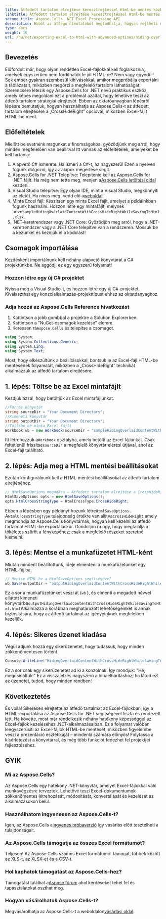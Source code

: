```yaml
---
title: Átfedett tartalom elrejtése keresztrejtéssel Html-be mentés közben
linktitle: Átfedett tartalom elrejtése keresztrejtéssel Html-be mentés közben
second_title: Aspose.Cells .NET Excel Processing API
description: Ebből az átfogó útmutatóból megtudhatja, hogyan rejtheti el az átfedett tartalmat az Excelben, amikor HTML-be menti az Aspose.Cells for .NET használatával.
type: docs
weight: 16
url: /hu/net/exporting-excel-to-html-with-advanced-options/hiding-overlaid-content-with-cross-hide-right/
---
```

## Bevezetés
Előfordult már, hogy olyan rendetlen Excel-fájlokkal kell foglalkoznia, amelyek egyszerűen nem fordíthatók le jól HTML-re? Nem vagy egyedül! Sok ember gyakran szembesül kihívásokkal, amikor megpróbálja exportálni a táblázatait, miközben megőrzi a megfelelő tartalom láthatóságát. Szerencsére létezik egy Aspose.Cells for .NET nevű praktikus eszköz, amely képes megoldani ezt a problémát azáltal, hogy lehetővé teszi az átfedő tartalom stratégiai elrejtését. Ebben az oktatóanyagban lépésről lépésre bemutatjuk, hogyan használhatja az Aspose.Cells-t az átfedett tartalom elrejtésére a „CrossHideRight” opcióval, miközben Excel-fájlt HTML-be ment. 
## Előfeltételek
Mielőtt belevetnénk magunkat a finomságokba, győződjünk meg arról, hogy minden megfelelően van beállítva! Itt vannak az előfeltételek, amelyeket be kell tartania:
1. Alapvető C# ismerete: Ha ismeri a C#-t, az nagyszerű! Ezen a nyelven fogunk dolgozni, így az alapok megértése segít.
2.  Aspose.Cells for .NET Telepítve: Telepítenie kell az Aspose.Cells for .NET fájlt. Ha még nem tette meg, menjen a[Aspose.Cells letöltési oldal](https://releases.aspose.com/cells/net/) kezdeni.
3. Visual Studio telepítve: Egy olyan IDE, mint a Visual Studio, megkönnyíti az életét. Ha nincs meg, vedd elő a[weboldal](https://visualstudio.microsoft.com/).
4.  Minta Excel fájl: Készítsen egy minta Excel fájlt, amelyet a példáinkban fogunk használni. Hozzon létre egy mintafájlt, melynek neve`sampleHidingOverlaidContentWithCrossHideRightWhileSavingToHtml.xlsx`.
5. .NET-keretrendszer vagy .NET Core: Győződjön meg arról, hogy a .NET-keretrendszer vagy a .NET Core telepítve van a rendszeren.
Mossuk be a kezünket és kezdjük el a kódolást! 
## Csomagok importálása
Kezdésként importálnunk kell néhány alapvető könyvtárat a C# projektünkbe. Ne aggódj; ez egy egyszerű folyamat!
### Hozzon létre egy új C# projektet
Nyissa meg a Visual Studio-t, és hozzon létre egy új C#-projektet. Kiválaszthat egy konzolalkalmazás-projekttípust ehhez az oktatóanyaghoz.
### Adja hozzá az Aspose.Cells Reference hivatkozást
1. Kattintson a jobb gombbal a projektre a Solution Explorerben.
2. Kattintson a "NuGet-csomagok kezelése" elemre.
3.  Keressen rá`Aspose.Cells` és telepítse a csomagot.
```csharp
using System;
using System.Collections.Generic;
using System.Linq;
using System.Text;
```

Most, hogy elkészültünk a beállításokkal, bontsuk le az Excel-fájl HTML-be mentésének folyamatát, miközben a „CrossHideRight” technikát alkalmazzuk az átfedő tartalom elrejtésére.
## 1. lépés: Töltse be az Excel mintafájlt
Kezdjük azzal, hogy betöltjük az Excel mintafájlunkat.
```csharp
//Forrás könyvtár
string sourceDir = "Your Document Directory";
//Kimeneti könyvtár
string outputDir = "Your Document Directory";
//Töltsön be minta Excel fájlt
Workbook wb = new Workbook(sourceDir + "sampleHidingOverlaidContentWithCrossHideRightWhileSavingToHtml.xlsx");
```
 Itt létrehozzuk a`Workbook` osztályba, amely betölti az Excel fájlunkat. Csak feltétlenül frissítse`sourceDir` a megfelelő könyvtár elérési útjával, ahol az Excel-fájl található. 
## 2. lépés: Adja meg a HTML mentési beállításokat
Ezután konfigurálnunk kell a HTML-mentési beállításokat az átfedő tartalom elrejtéséhez.
```csharp
// HtmlSaveOptions megadása – Átfedett tartalom elrejtése a CrossHideRight segítségével HTML-be mentés közben
HtmlSaveOptions opts = new HtmlSaveOptions();
opts.HtmlCrossStringType = HtmlCrossType.CrossHideRight;
```
 Ebben a lépésben egy példányt hozunk létre`HtmlSaveOptions` . A`HtmlCrossStringType` tulajdonság értékre van állítva`CrossHideRight` amely megmondja az Aspose.Cells könyvtárnak, hogyan kell kezelni az átfedő tartalmat HTML-be exportáláskor. Gondoljon rá úgy, hogy megtalálja a tökéletes szűrőt a fényképéhez; csak a megfelelő részeket szeretné kiemelni.
## 3. lépés: Mentse el a munkafüzetet HTML-ként
Miután mindent beállítottunk, ideje elmenteni a munkafüzetünket egy HTML-fájlba.
```csharp
// Mentse HTML-be a HtmlSaveOptions segítségével
wb.Save(outputDir + "outputHidingOverlaidContentWithCrossHideRightWhileSavingToHtml.html", opts);
```
Ez a sor a munkafüzetünket veszi át (`wb` ), és elmenti a megadott névvel ellátott kimeneti könyvtárba`outputHidingOverlaidContentWithCrossHideRightWhileSavingToHtml.html`Alkalmazza a korábban meghatározott lehetőségeinket is annak biztosítására, hogy az átfedő tartalmat az igényeinknek megfelelően kezeljük.
## 4. lépés: Sikeres üzenet kiadása
Végül adjunk hozzá egy sikerüzenetet, hogy tudassuk, hogy minden zökkenőmentesen történt.
```csharp
Console.WriteLine("HidingOverlaidContentWithCrossHideRightWhileSavingToHtml executed successfully.");
```
Ez a sor csak egy sikerüzenetet ad ki a konzolnak. Így mondjuk: "Hé, megcsináltuk!" Ez a visszajelzés nagyszerű a hibaelhárításhoz; ha látod ezt az üzenetet, tudod, hogy minden rendben!

## Következtetés
És voilà! Sikeresen elrejtette az átfedő tartalmat az Excel-fájlokban, így a HTML-exportálása az Aspose.Cells for .NET segítségével tiszta és rendezett lett. Ha követte, most már rendelkezik néhány hatékony képességgel az Excel-fájlok kezeléséhez .NET-alkalmazásaiban. 
Ez a folyamat valóban leegyszerűsíti az Excel-fájlok HTML-be mentését, miközben figyelembe veszi a prezentáció esztétikáját – mindenki számára előnyös! Folytassa a kísérletezést a könyvtárral, és még több funkciót fedezhet fel projektjei fejlesztéséhez.
## GYIK
### Mi az Aspose.Cells?
Az Aspose.Cells egy hatékony .NET-könyvtár, amelyet Excel-fájlokkal való munkavégzésre terveztek. Lehetővé teszi Excel-dokumentumok zökkenőmentes létrehozását, módosítását, konvertálását és kezelését az alkalmazásokon belül.
### Használhatom ingyenesen az Aspose.Cells-t?
 Igen, az Aspose.Cells a[ingyenes próbaverzió](https://releases.aspose.com/) így vásárlás előtt tesztelheti a tulajdonságait.
### Az Aspose.Cells támogatja az összes Excel formátumot?
Teljesen! Az Aspose.Cells számos Excel formátumot támogat, többek között az XLS-t, az XLSX-et és a CSV-t.
### Hol kaphatok támogatást az Aspose.Cells-hez?
 Támogatást találhat a[Aspose fórum](https://forum.aspose.com/c/cells/9) ahol kérdéseket tehet fel és tapasztalatokat oszthat meg.
### Hogyan vásárolhatok Aspose.Cells-t?
 Megvásárolhatja az Aspose.Cells-t a weboldalon[vásárlási oldal](https://purchase.aspose.com/buy).